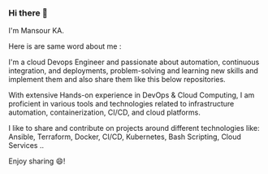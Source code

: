 ### Hi there 👋

<!--
**mansourka06/mansourka06** is a ✨ _special_ ✨ repository because its `README.md` (this file) appears on your GitHub profile.

Here are some ideas to get you started:

- 🔭 I’m currently working on ...
- 🌱 I’m currently learning ...
- 👯 I’m looking to collaborate on ...
- 🤔 I’m looking for help with ...
- 💬 Ask me about ...
- 📫 How to reach me: ...
- 😄 Pronouns: ...
- ⚡ Fun fact: ...
-->

I'm Mansour KA.

Here is are same word about me :

I'm a cloud Devops Engineer and passionate about automation, continuous integration, and deployments, 
problem-solving and learning new skills and implement them and also share them like this below repositories.

With extensive Hands-on experience in DevOps & Cloud Computing, I am proficient in various tools 
and technologies related to infrastructure automation, containerization, CI/CD, and cloud platforms.

I like to share and contribute on projects around different technologies like: Ansible, Terraform, Docker, CI/CD, Kubernetes, Bash Scripting, Cloud Services ..

Enjoy sharing 😄!
